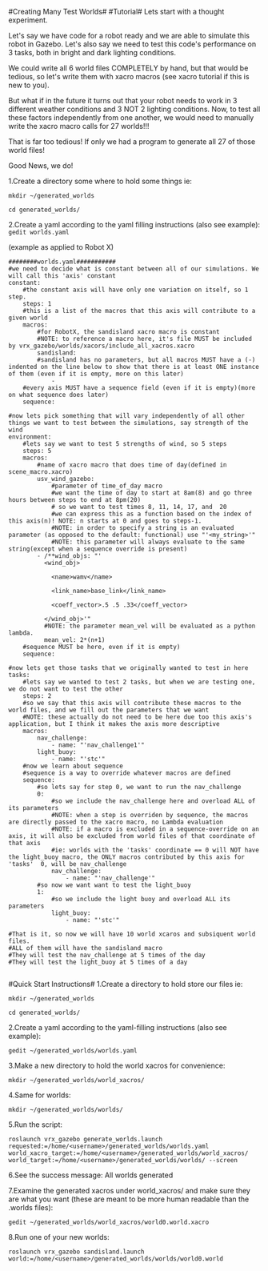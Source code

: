 #Creating Many Test Worlds#
#Tutorial#
Lets start with a thought experiment.

Let's say we have code for a robot ready and we are able to simulate this robot in
Gazebo. Let's also say we need to test this code's performance on 3 tasks, both in bright and
dark lighting conditions.

We could write all 6 world files COMPLETELY by hand, but that would be tedious,
so let's write them with xacro macros (see xacro tutorial if this is new to you).

But what if in the future it turns out that your robot needs to work in 3
different weather conditions and 3 NOT 2 lighting conditions. Now, to test all these factors independently from one another, we would need to manually write the xacro macro calls for 27 worlds!!!

That is far too tedious! If only we had a program to generate all 27 of those
world files!

Good News, we do!

1.Create a directory some where to hold some things ie:

`mkdir ~/generated_worlds`

`cd generated_worlds/`

2.Create a yaml according to the yaml filling instructions (also see example):
`gedit worlds.yaml`

(example as applied to Robot X)
```
########worlds.yaml###########
#we need to decide what is constant between all of our simulations. We will call this 'axis' constant
constant:
    #the constant axis will have only one variation on itself, so 1 step.
    steps: 1
    #this is a list of the macros that this axis will contribute to a given world
    macros:
        #for RobotX, the sandisland xacro macro is constant
        #NOTE: to reference a macro here, it's file MUST be included by vrx_gazebo/worlds/xacors/include_all_xacros.xacro
        sandisland:
        #sandisland has no parameters, but all macros MUST have a (-) indented on the line below to show that there is at least ONE instance of them (even if it is empty, more on this later)
            -
    #every axis MUST have a sequence field (even if it is empty)(more on what sequence does later)
    sequence:

#now lets pick something that will vary independently of all other things we want to test between the simulations, say strength of the wind 
environment:
    #lets say we want to test 5 strengths of wind, so 5 steps
    steps: 5
    macros:
        #name of xacro macro that does time of day(defined in scene_macro.xacro)
        usv_wind_gazebo:
            #parameter of time_of_day macro 
            #we want the time of day to start at 8am(8) and go three hours between steps to end at 8pm(20)
            # so we want to test times 8, 11, 14, 17, and  20
            #we can express this as a function based on the index of this axis(n)! NOTE: n starts at 0 and goes to steps-1.
            #NOTE: in order to specify a string is an evaluated parameter (as opposed to the default: functional) use "'<my_string>'"
            #NOTE: this parameter will always evaluate to the same string(except when a sequence override is present)
        - /**wind_objs: "'
          <wind_obj>

            <name>wamv</name>
          
            <link_name>base_link</link_name>
          
            <coeff_vector>.5 .5 .33</coeff_vector>
          
          </wind_obj>'"
          #NOTE: the parameter mean_vel will be evaluated as a python lambda.
          mean_vel: 2*(n+1)
    #sequence MUST be here, even if it is empty)
    sequence:

#now lets get those tasks that we originally wanted to test in here 
tasks:
    #lets say we wanted to test 2 tasks, but when we are testing one, we do not want to test the other
    steps: 2
    #so we say that this axis will contribute these macros to the world files, and we fill out the parameters that we want
    #NOTE: these actually do not need to be here due too this axis's application, but I think it makes the axis more descriptive
    macros:
        nav_challenge:
            - name: "'nav_challenge1'"
        light_buoy:
            - name: "'stc'"
    #now we learn about sequence
    #sequence is a way to override whatever macros are defined 
    sequence:
        #so lets say for step 0, we want to run the nav_challenge
        0:
            #so we include the nav_challenge here and overload ALL of its parameters
            #NOTE: when a step is overriden by sequence, the macros are directly passed to the xacro macro, no Lambda evaluation
            #NOTE: if a macro is excluded in a sequence-override on an axis, it will also be excluded from world files of that coordinate of that axis
            #ie: worlds with the 'tasks' coordinate == 0 will NOT have the light_buoy macro, the ONLY macros contributed by this axis for 'tasks'  0, will be nav_challenge
            nav_challenge:
                - name: "'nav_challenge'"
        #so now we want want to test the light_buoy
        1:
            #so we include the light buoy and overload ALL its parameters
            light_buoy:
                - name: "'stc'"

#That is it, so now we will have 10 world xcaros and subsiquent world files.
#ALL of them will have the sandisland macro
#They will test the nav_challenge at 5 times of the day
#They will test the light_buoy at 5 times of a day


```

#Quick Start Instructions#
1.Create a directory to hold store our files ie:

`mkdir ~/generated_worlds`

`cd generated_worlds/`

2.Create a yaml according to the yaml-filling instructions (also see example):

`gedit ~/generated_worlds/worlds.yaml`

3.Make a new directory to hold the world xacros for convenience:

`mkdir ~/generated_worlds/world_xacros/`

4.Same for worlds:

`mkdir ~/generated_worlds/worlds/`

5.Run the script:

`roslaunch vrx_gazebo generate_worlds.launch requested:=/home/<username>/generated_worlds/worlds.yaml world_xacro_target:=/home/<username>/generated_worlds/world_xacros/ world_target:=/home/<username>/generated_worlds/worlds/ --screen`


6.See the success message: All  <n>  worlds generated

7.Examine the generated xacros under world_xacros/ and make sure they are what
you want (these are meant to be more human readable than the .worlds files):

`gedit ~/generated_worlds/world_xacros/world0.world.xacro`


8.Run one of your new worlds:


`roslaunch vrx_gazebo sandisland.launch world:=/home/<username>/generated_worlds/worlds/world0.world`